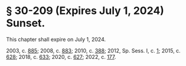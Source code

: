 # § 30-209 (Expires July 1, 2024) Sunset.

<p>This chapter shall expire on July 1, 2024.</p><p>2003, c. <a href='http://lis.virginia.gov/cgi-bin/legp604.exe?031+ful+CHAP0885'>885</a>; 2008, c. <a href='http://lis.virginia.gov/cgi-bin/legp604.exe?081+ful+CHAP0883'>883</a>; 2010, c. <a href='http://lis.virginia.gov/cgi-bin/legp604.exe?101+ful+CHAP0388'>388</a>; 2012, Sp. Sess. I, c. <a href='http://lis.virginia.gov/cgi-bin/legp604.exe?122+ful+CHAP0001'>1</a>; 2015, c. <a href='http://lis.virginia.gov/cgi-bin/legp604.exe?151+ful+CHAP0628'>628</a>; 2018, c. <a href='http://lis.virginia.gov/cgi-bin/legp604.exe?181+ful+CHAP0633'>633</a>; 2020, c. <a href='http://lis.virginia.gov/cgi-bin/legp604.exe?201+ful+CHAP0627'>627</a>; 2022, c. <a href='http://lis.virginia.gov/cgi-bin/legp604.exe?221+ful+CHAP0177'>177</a>.</p>